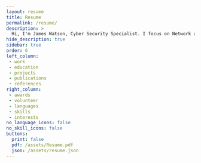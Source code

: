 ```yaml
---
layout: resume
title: Resume
permalink: /resume/
description: >
  Hi, I'm James Watson, Cyber Security Specialist. I focus on Network and AI
hide_description: true
sidebar: true
order: 6
left_column:
 - work
 - education
 - projects
 - publications
 - references
right_column:
 - awards
 - volunteer
 - languages
 - skills
 - interests
no_language_icons: false
no_skill_icons: false
buttons:
  print: false
  pdf: /assets/Resume.pdf
  json: /assets/resume.json
---
```

